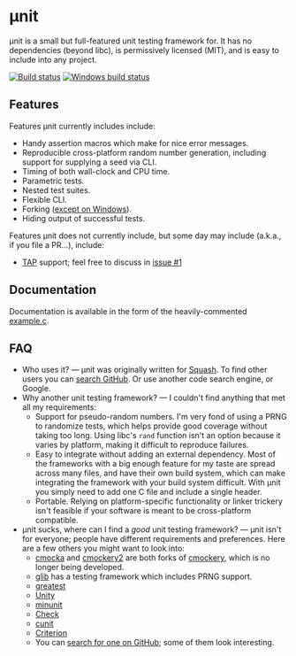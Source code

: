 # µnit

µnit is a small but full-featured unit testing framework for.  It has
no dependencies (beyond libc), is permissively licensed (MIT), and is
easy to include into any project.

[![Build status](https://travis-ci.org/nemequ/munit.svg?branch=master)](https://travis-ci.org/nemequ/munit)
[![Windows build status](https://ci.appveyor.com/api/projects/status/db515g5ifcwjohq7/branch/master?svg=true)](https://ci.appveyor.com/project/quixdb/munit/branch/master)

## Features

Features µnit currently includes include:

 * Handy assertion macros which make for nice error messages.
 * Reproducible cross-platform random number generation, including
   support for supplying a seed via CLI.
 * Timing of both wall-clock and CPU time.
 * Parametric tests.
 * Nested test suites.
 * Flexible CLI.
 * Forking
   ([except on Windows](https://github.com/nemequ/munit/issues/2)).
 * Hiding output of successful tests.

Features µnit does not currently include, but some day may include
(a.k.a., if you file a PR…), include:

 * [TAP](http://testanything.org/) support; feel free to discuss in
   [issue #1](https://github.com/nemequ/munit/issues/1)

## Documentation

Documentation is available in the form of the heavily-commented
[example.c](https://github.com/nemequ/munit/blob/master/example.c).

## FAQ

* Who uses it? — µnit was originally written for
  [Squash](https://quixdb.github.io/squash/).  To find other users you
  can
  [search GitHub](https://github.com/search?l=c&q=munit_suite_main&type=Code&utf8=%E2%9C%93).
  Or use another code search engine, or Google.
* Why another unit testing framework? — I couldn't find anything that
   met all my requirements:
   * Support for pseudo-random numbers.  I'm very fond of using a PRNG
     to randomize tests, which helps provide good coverage without
     taking too long.  Using libc's `rand` function isn't an option
     because it varies by platform, making it difficult to reproduce
     failures.
   * Easy to integrate without adding an external dependency.  Most of
     the frameworks with a big enough feature for my taste are spread
     across many files, and have their own build system, which can
     make integrating the framework with your build system difficult.
     With µnit you simply need to add one C file and include a single
     header.
   * Portable.  Relying on platform-specific functionality or linker
     trickery isn't feasible if your software is meant to be
     cross-platform compatible.
 * µnit sucks, where can I find a *good* unit testing framework? —
   µnit isn't for everyone; people have different requirements and
   preferences.  Here are a few others you might want to look into:
   * [cmocka](https://cmocka.org/) and
     [cmockery2](https://github.com/lpabon/cmockery2) are both forks
     of [cmockery](https://code.google.com/p/cmockery/), which is no
     longer being developed.
   * [glib](https://developer.gnome.org/glib/stable/glib-Testing.html)
     has a testing framework which includes PRNG support.
   * [greatest](https://github.com/silentbicycle/greatest)
   * [Unity](https://github.com/ThrowTheSwitch/Unity)
   * [minunit](https://github.com/siu/minunit)
   * [Check](https://libcheck.github.io/check/)
   * [cunit](http://cunit.sourceforge.net/)
   * [Criterion](https://github.com/Snaipe/Criterion)
   * You can
     [search for one on GitHub](https://github.com/search?l=C&q=unit+testing&type=Repositories&utf8=%E2%9C%93);
     some of them look interesting.
